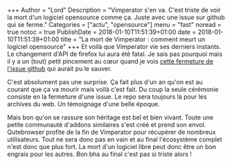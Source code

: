 +++
Author = "Lord"
Description = "Vimperator s'en va. C'est triste de voir la mort d'un logiciel opensource comme ça. Juste avec une issue sur github qui se ferme."
Categories = ["actu", "opensource"]
menu = "fast"
noread = true
notoc = true
PublishDate = 2018-01-10T11:51:39+01:00
date = 2018-01-10T11:51:39+01:00
title = "La mort de Vimperator : comment meurt un logiciel opensource"
+++
Et voilà que Vimperator vie ses derniers instants. Le changement d'API de firefox lui aura été fatal. Je sais pas pourquoi mais il y a un (tout) petit pincement au cœur quand je vois [cette fermeture de l'issue github](https://github.com/vimperator/vimperator-labs/issues/705#event-1416604816) qui aurait pu le sauver.

C'est absolument pas une surprise. Ça fait plus d'un an qu'on est au courant que ça va mourir mais voilà c'est fait. Du coup la seule cérémonie consiste en la fermeture d'une issue. Le repo sera toujours là pour les archives du web. Un témoignage d'une belle époque.

Mais bon qu'on se rassure son héritage est bel et bien vivant. Toute une petite communauté d'addons similaires s'est créé et prend son envol. Qutebrowser profite de la fin de Vimperator pour récupérer de nombreux utilisateurs. Tout ne sera donc pas en vain et au final l'écosystème complet n'est donc que plus fort. La mort d'un logiciel libre peut donc être un bon engrais pour les autres. Bon bha au final c'est pas si triste alors !
